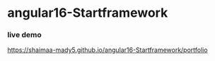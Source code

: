 # angular16-Startframework
### live demo
https://shaimaa-mady5.github.io/angular16-Startframework/portfolio
